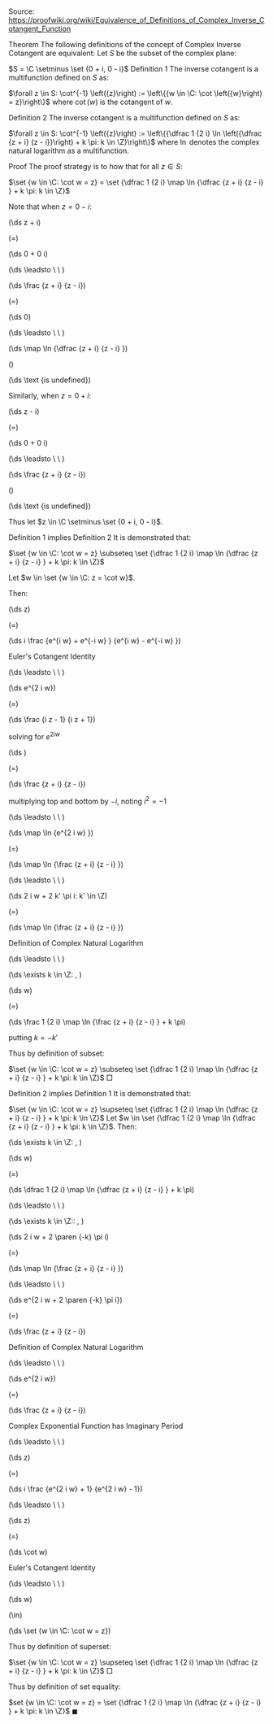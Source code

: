 # 

Source: https://proofwiki.org/wiki/Equivalence_of_Definitions_of_Complex_Inverse_Cotangent_Function



Theorem
The following definitions of the concept of Complex Inverse Cotangent are equivalent:
Let $S$ be the subset of the complex plane:

$S = \C \setminus \set {0 + i, 0 - i}$
Definition 1
The inverse cotangent is a multifunction defined on $S$ as:

$\forall z \in S: \cot^{-1} \left({z}\right) := \left\{{w \in \C: \cot \left({w}\right) = z}\right\}$
where $\cot \left({w}\right)$ is the cotangent of $w$.

Definition 2
The inverse cotangent is a multifunction defined on $S$ as:

$\forall z \in S: \cot^{-1} \left({z}\right) := \left\{{\dfrac 1 {2 i} \ln \left({\dfrac {z + i} {z - i}}\right) + k \pi: k \in \Z}\right\}$
where $\ln$ denotes the complex natural logarithm as a multifunction.


Proof
The proof strategy is to how that for all $z \in S$:

$\set {w \in \C: \cot w = z} = \set {\dfrac 1 {2 i} \map \ln {\dfrac {z + i} {z - i} } + k \pi: k \in \Z}$

Note that when $z = 0 - i$:














\(\ds z + i\)

\(=\)







\(\ds 0 + 0 i\)














\(\ds \leadsto \ \ \)





\(\ds \frac {z + i} {z - i}\)

\(=\)







\(\ds 0\)














\(\ds \leadsto \ \ \)





\(\ds \map \ln {\dfrac {z + i} {z - i} }\)

\(\)







\(\ds \text {is undefined}\)










Similarly, when $z = 0 + i$:














\(\ds z - i\)

\(=\)







\(\ds 0 + 0 i\)














\(\ds \leadsto \ \ \)





\(\ds \frac {z + i} {z - i}\)

\(\)







\(\ds \text {is undefined}\)










Thus let $z \in \C \setminus \set {0 + i, 0 - i}$.


Definition 1 implies Definition 2
It is demonstrated that:

$\set {w \in \C: \cot w = z} \subseteq \set {\dfrac 1 {2 i} \map \ln {\dfrac {z + i} {z - i} } + k \pi: k \in \Z}$

Let $w \in \set {w \in \C: z = \cot w}$.

Then:














\(\ds z\)

\(=\)







\(\ds i \frac {e^{i w} + e^{-i w} } {e^{i w} - e^{-i w} }\)





Euler's Cotangent Identity








\(\ds \leadsto \ \ \)





\(\ds e^{2 i w}\)

\(=\)







\(\ds \frac {i z - 1} {i z + 1}\)





solving for $e^{2 i w}$














\(\ds \)

\(=\)







\(\ds \frac {z + i} {z - i}\)





multiplying top and bottom by $-i$, noting $i^2 = -1$








\(\ds \leadsto \ \ \)





\(\ds \map \ln {e^{2 i w} }\)

\(=\)







\(\ds \map \ln {\frac {z + i} {z - i} }\)














\(\ds \leadsto \ \ \)





\(\ds 2 i w + 2 k' \pi i: k' \in \Z\)

\(=\)







\(\ds \map \ln {\frac {z + i} {z - i} }\)





Definition of Complex Natural Logarithm








\(\ds \leadsto \ \ \)

\(\ds \exists k \in \Z: \, \)



\(\ds w\)

\(=\)







\(\ds \frac 1 {2 i} \map \ln {\frac {z + i} {z - i} } + k \pi\)





putting $k = -k'$




Thus by definition of subset:

$\set {w \in \C: \cot w = z} \subseteq \set {\dfrac 1 {2 i} \map \ln {\dfrac {z + i} {z - i} } + k \pi: k \in \Z}$
$\Box$


Definition 2 implies Definition 1
It is demonstrated that:

$\set {w \in \C: \cot w = z} \supseteq \set {\dfrac 1 {2 i} \map \ln {\dfrac {z + i} {z - i} } + k \pi: k \in \Z}$
Let $w \in \set {\dfrac 1 {2 i} \map \ln {\dfrac {z + i} {z - i} } + k \pi: k \in \Z}$.
Then:










\(\ds \exists k \in \Z: \, \)



\(\ds w\)

\(=\)







\(\ds \dfrac 1 {2 i} \map \ln {\dfrac {z + i} {z - i} } + k \pi\)














\(\ds \leadsto \ \ \)

\(\ds \exists k \in \Z:: \, \)



\(\ds 2 i w + 2 \paren {-k} \pi i\)

\(=\)







\(\ds \map \ln {\frac {z + i} {z - i} }\)














\(\ds \leadsto \ \ \)





\(\ds e^{2 i w + 2 \paren {-k} \pi i}\)

\(=\)







\(\ds \frac {z + i} {z - i}\)





Definition of Complex Natural Logarithm








\(\ds \leadsto \ \ \)





\(\ds e^{2 i w}\)

\(=\)







\(\ds \frac {z + i} {z - i}\)





Complex Exponential Function has Imaginary Period








\(\ds \leadsto \ \ \)





\(\ds z\)

\(=\)







\(\ds i \frac {e^{2 i w} + 1} {e^{2 i w} - 1}\)














\(\ds \leadsto \ \ \)





\(\ds z\)

\(=\)







\(\ds \cot w\)





Euler's Cotangent Identity








\(\ds \leadsto \ \ \)





\(\ds w\)

\(\in\)







\(\ds \set {w \in \C: \cot w = z}\)










Thus by definition of superset:

$\set {w \in \C: \cot w = z} \supseteq \set {\dfrac 1 {2 i} \map \ln {\dfrac {z + i} {z - i} } + k \pi: k \in \Z}$
$\Box$

Thus by definition of set equality:

$set {w \in \C: \cot w = z} = \set {\dfrac 1 {2 i} \map \ln {\dfrac {z + i} {z - i} } + k \pi: k \in \Z}$
$\blacksquare$






